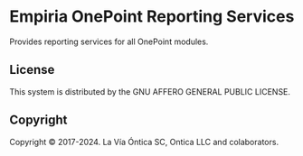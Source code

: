 ﻿# Empiria OnePoint Reporting Services

Provides reporting services for all OnePoint modules.

## License

This system is distributed by the GNU AFFERO GENERAL PUBLIC LICENSE.

## Copyright

Copyright © 2017-2024. La Vía Óntica SC, Ontica LLC and colaborators.
